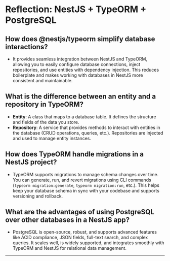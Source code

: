 # Reflection: NestJS + TypeORM + PostgreSQL

## How does @nestjs/typeorm simplify database interactions?

- It provides seamless integration between NestJS and TypeORM, allowing you to easily configure database connections, inject repositories, and use entities with dependency injection. This reduces boilerplate and makes working with databases in NestJS more consistent and maintainable.

## What is the difference between an entity and a repository in TypeORM?

- **Entity**: A class that maps to a database table. It defines the structure and fields of the data you store.
- **Repository**: A service that provides methods to interact with entities in the database (CRUD operations, queries, etc.). Repositories are injected and used to manage entity instances.

## How does TypeORM handle migrations in a NestJS project?

- TypeORM supports migrations to manage schema changes over time. You can generate, run, and revert migrations using CLI commands (`typeorm migration:generate`, `typeorm migration:run`, etc.). This helps keep your database schema in sync with your codebase and supports versioning and rollback.

## What are the advantages of using PostgreSQL over other databases in a NestJS app?

- PostgreSQL is open-source, robust, and supports advanced features like ACID compliance, JSON fields, full-text search, and complex queries. It scales well, is widely supported, and integrates smoothly with TypeORM and NestJS for relational data management.

---
